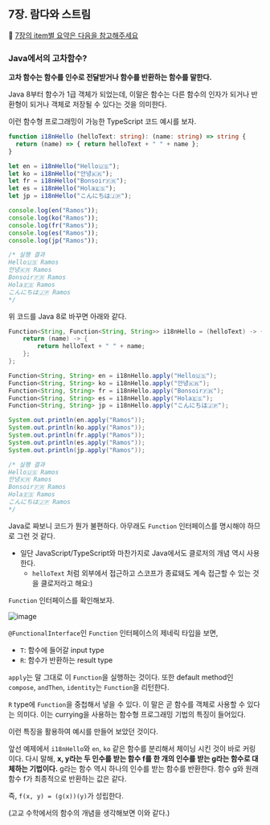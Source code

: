 ## 7장. 람다와 스트림
📌 [7장의 item별 요약은 다음을 참고해주세요](https://github.com/alanhakhyeonsong/LetsReadBooks/tree/master/Effective%20Java%203E/contents/chapter07)

### Java에서의 고차함수?
**고차 함수는 함수를 인수로 전달받거나 함수를 반환하는 함수를 말한다.**

Java 8부터 함수가 1급 객체가 되었는데, 이말은 함수는 다른 함수의 인자가 되거나 반환형이 되거나 객체로 저장될 수 있다는 것을 의미한다.

이런 함수형 프로그래밍이 가능한 TypeScript 코드 예시를 보자.

```typescript
function i18nHello (helloText: string): (name: string) => string {
  return (name) => { return helloText + " " + name };
}

let en = i18nHello("Hello🇺🇸");
let ko = i18nHello("안녕🇰🇷");
let fr = i18nHello("Bonsoir🇫🇷");
let es = i18nHello("Hola🇪🇸");
let jp = i18nHello("こんにちは🇯🇵");

console.log(en("Ramos"));
console.log(ko("Ramos"));
console.log(fr("Ramos"));
console.log(es("Ramos"));
console.log(jp("Ramos"));

/* 실행 결과
Hello🇺🇸 Ramos
안녕🇰🇷 Ramos
Bonsoir🇫🇷 Ramos
Hola🇪🇸 Ramos
こんにちは🇯🇵 Ramos
*/
```

위 코드를 Java 8로 바꾸면 아래와 같다.

```java
Function<String, Function<String, String>> i18nHello = (helloText) -> {
    return (name) -> {
        return helloText + " " + name;
    };
};

Function<String, String> en = i18nHello.apply("Hello🇺🇸");
Function<String, String> ko = i18nHello.apply("안녕🇰🇷");
Function<String, String> fr = i18nHello.apply("Bonsoir🇫🇷");
Function<String, String> es = i18nHello.apply("Hola🇪🇸");
Function<String, String> jp = i18nHello.apply("こんにちは🇯🇵");

System.out.println(en.apply("Ramos"));
System.out.println(ko.apply("Ramos"));
System.out.println(fr.apply("Ramos"));
System.out.println(es.apply("Ramos"));
System.out.println(jp.apply("Ramos"));

/* 실행 결과
Hello🇺🇸 Ramos
안녕🇰🇷 Ramos
Bonsoir🇫🇷 Ramos
Hola🇪🇸 Ramos
こんにちは🇯🇵 Ramos
*/
```

Java로 짜보니 코드가 뭔가 불편하다. 아무래도 `Function` 인터페이스를 명시해야 하므로 그런 것 같다.

- 일단 JavaScript/TypeScript와 마찬가지로 Java에서도 클로저의 개념 역시 사용한다.
  - `helloText` 처럼 외부에서 접근하고 스코프가 종료돼도 계속 접근할 수 있는 것을 클로저라고 해요:)

`Function` 인터페이스를 확인해보자.

![image](https://github.com/Next-Level-Study/effective-java-study/assets/60968342/4dbc5c75-75a9-48cb-8183-523b53d776ee)

`@FunctionalInterface`인 `Function` 인터페이스의 제네릭 타입을 보면,

- `T`: 함수에 들어갈 input type
- `R`: 함수가 반환하는 result type

`apply`는 말 그대로 이 `Function`을 실행하는 것이다. 또한 default method인 `compose`, `andThen`, `identity`는 `Function`을 리턴한다.

`R` type에 `Function`을 중첩해서 넣을 수 있다. 이 말은 곧 함수를 객체로 사용할 수 있다는 의미다. 이는 currying을 사용하는 함수형 프로그래밍 기법의 특징이 들어있다.

이런 특징을 활용하여 예시를 만들어 보았던 것이다.

앞선 예제에서 `i18nHello`와 `en`, `ko` 같은 함수를 분리해서 체이닝 시킨 것이 바로 커링이다. 다시 말해, **x, y라는 두 인수를 받는 함수 f를 한 개의 인수를 받는 g라는 함수로 대체하는 기법이다.** g라는 함수 역시 하나의 인수를 받는 함수를 반환한다. 함수 g와 원래 함수 f가 최종적으로 반환하는 값은 같다.

즉, `f(x, y) = (g(x))(y)`가 성립한다.

(고교 수학에서의 함수의 개념을 생각해보면 이와 같다.)
